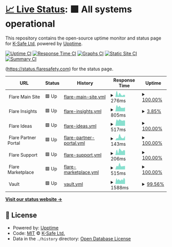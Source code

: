 # [📈 Live Status](https://status.Flaresafety.com): <!--live status--> **🟩 All systems operational**

This repository contains the open-source uptime monitor and status page for [K-Safe Ltd](http://www.k-safe.com), powered by [Upptime](https://github.com/upptime/upptime).

[![Uptime CI](https://github.com/k-safe/upptime/workflows/Uptime%20CI/badge.svg)](https://github.com/k-safe/upptime/actions?query=workflow%3A%22Uptime+CI%22)
[![Response Time CI](https://github.com/k-safe/upptime/workflows/Response%20Time%20CI/badge.svg)](https://github.com/k-safe/upptime/actions?query=workflow%3A%22Response+Time+CI%22)
[![Graphs CI](https://github.com/k-safe/upptime/workflows/Graphs%20CI/badge.svg)](https://github.com/k-safe/upptime/actions?query=workflow%3A%22Graphs+CI%22)
[![Static Site CI](https://github.com/k-safe/upptime/workflows/Static%20Site%20CI/badge.svg)](https://github.com/k-safe/upptime/actions?query=workflow%3A%22Static+Site+CI%22)
[![Summary CI](https://github.com/k-safe/upptime/workflows/Summary%20CI/badge.svg)](https://github.com/k-safe/upptime/actions?query=workflow%3A%22Summary+CI%22)

(https://status.flaresafety.com) for the status page.

<!--start: status pages-->
<!-- This summary is generated by Upptime (https://github.com/upptime/upptime) -->
<!-- Do not edit this manually, your changes will be overwritten -->
<!-- prettier-ignore -->
| URL | Status | History | Response Time | Uptime |
| --- | ------ | ------- | ------------- | ------ |
| <img alt="" src="https://favicons.githubusercontent.com/null" height="13"> Flare Main Site | 🟩 Up | [flare-main-site.yml](https://github.com/k-safe/upptime/commits/HEAD/history/flare-main-site.yml) | <details><summary><img alt="Response time graph" src="./graphs/flare-main-site/response-time-week.png" height="20"> 276ms</summary><br><a href="https://status.flaresafety.com/history/flare-main-site"><img alt="Response time 492" src="https://img.shields.io/endpoint?url=https%3A%2F%2Fraw.githubusercontent.com%2Fk-safe%2Fupptime%2FHEAD%2Fapi%2Fflare-main-site%2Fresponse-time.json"></a><br><a href="https://status.flaresafety.com/history/flare-main-site"><img alt="24-hour response time 190" src="https://img.shields.io/endpoint?url=https%3A%2F%2Fraw.githubusercontent.com%2Fk-safe%2Fupptime%2FHEAD%2Fapi%2Fflare-main-site%2Fresponse-time-day.json"></a><br><a href="https://status.flaresafety.com/history/flare-main-site"><img alt="7-day response time 276" src="https://img.shields.io/endpoint?url=https%3A%2F%2Fraw.githubusercontent.com%2Fk-safe%2Fupptime%2FHEAD%2Fapi%2Fflare-main-site%2Fresponse-time-week.json"></a><br><a href="https://status.flaresafety.com/history/flare-main-site"><img alt="30-day response time 315" src="https://img.shields.io/endpoint?url=https%3A%2F%2Fraw.githubusercontent.com%2Fk-safe%2Fupptime%2FHEAD%2Fapi%2Fflare-main-site%2Fresponse-time-month.json"></a><br><a href="https://status.flaresafety.com/history/flare-main-site"><img alt="1-year response time 492" src="https://img.shields.io/endpoint?url=https%3A%2F%2Fraw.githubusercontent.com%2Fk-safe%2Fupptime%2FHEAD%2Fapi%2Fflare-main-site%2Fresponse-time-year.json"></a></details> | <details><summary><a href="https://status.flaresafety.com/history/flare-main-site">100.00%</a></summary><a href="https://status.flaresafety.com/history/flare-main-site"><img alt="All-time uptime 99.95%" src="https://img.shields.io/endpoint?url=https%3A%2F%2Fraw.githubusercontent.com%2Fk-safe%2Fupptime%2FHEAD%2Fapi%2Fflare-main-site%2Fuptime.json"></a><br><a href="https://status.flaresafety.com/history/flare-main-site"><img alt="24-hour uptime 100.00%" src="https://img.shields.io/endpoint?url=https%3A%2F%2Fraw.githubusercontent.com%2Fk-safe%2Fupptime%2FHEAD%2Fapi%2Fflare-main-site%2Fuptime-day.json"></a><br><a href="https://status.flaresafety.com/history/flare-main-site"><img alt="7-day uptime 100.00%" src="https://img.shields.io/endpoint?url=https%3A%2F%2Fraw.githubusercontent.com%2Fk-safe%2Fupptime%2FHEAD%2Fapi%2Fflare-main-site%2Fuptime-week.json"></a><br><a href="https://status.flaresafety.com/history/flare-main-site"><img alt="30-day uptime 100.00%" src="https://img.shields.io/endpoint?url=https%3A%2F%2Fraw.githubusercontent.com%2Fk-safe%2Fupptime%2FHEAD%2Fapi%2Fflare-main-site%2Fuptime-month.json"></a><br><a href="https://status.flaresafety.com/history/flare-main-site"><img alt="1-year uptime 99.95%" src="https://img.shields.io/endpoint?url=https%3A%2F%2Fraw.githubusercontent.com%2Fk-safe%2Fupptime%2FHEAD%2Fapi%2Fflare-main-site%2Fuptime-year.json"></a></details>
| <img alt="" src="https://favicons.githubusercontent.com/null" height="13"> Flare Insights | 🟩 Up | [flare-insights.yml](https://github.com/k-safe/upptime/commits/HEAD/history/flare-insights.yml) | <details><summary><img alt="Response time graph" src="./graphs/flare-insights/response-time-week.png" height="20"> 805ms</summary><br><a href="https://status.flaresafety.com/history/flare-insights"><img alt="Response time 787" src="https://img.shields.io/endpoint?url=https%3A%2F%2Fraw.githubusercontent.com%2Fk-safe%2Fupptime%2FHEAD%2Fapi%2Fflare-insights%2Fresponse-time.json"></a><br><a href="https://status.flaresafety.com/history/flare-insights"><img alt="24-hour response time 724" src="https://img.shields.io/endpoint?url=https%3A%2F%2Fraw.githubusercontent.com%2Fk-safe%2Fupptime%2FHEAD%2Fapi%2Fflare-insights%2Fresponse-time-day.json"></a><br><a href="https://status.flaresafety.com/history/flare-insights"><img alt="7-day response time 805" src="https://img.shields.io/endpoint?url=https%3A%2F%2Fraw.githubusercontent.com%2Fk-safe%2Fupptime%2FHEAD%2Fapi%2Fflare-insights%2Fresponse-time-week.json"></a><br><a href="https://status.flaresafety.com/history/flare-insights"><img alt="30-day response time 791" src="https://img.shields.io/endpoint?url=https%3A%2F%2Fraw.githubusercontent.com%2Fk-safe%2Fupptime%2FHEAD%2Fapi%2Fflare-insights%2Fresponse-time-month.json"></a><br><a href="https://status.flaresafety.com/history/flare-insights"><img alt="1-year response time 787" src="https://img.shields.io/endpoint?url=https%3A%2F%2Fraw.githubusercontent.com%2Fk-safe%2Fupptime%2FHEAD%2Fapi%2Fflare-insights%2Fresponse-time-year.json"></a></details> | <details><summary><a href="https://status.flaresafety.com/history/flare-insights">3.85%</a></summary><a href="https://status.flaresafety.com/history/flare-insights"><img alt="All-time uptime 91.98%" src="https://img.shields.io/endpoint?url=https%3A%2F%2Fraw.githubusercontent.com%2Fk-safe%2Fupptime%2FHEAD%2Fapi%2Fflare-insights%2Fuptime.json"></a><br><a href="https://status.flaresafety.com/history/flare-insights"><img alt="24-hour uptime 0.00%" src="https://img.shields.io/endpoint?url=https%3A%2F%2Fraw.githubusercontent.com%2Fk-safe%2Fupptime%2FHEAD%2Fapi%2Fflare-insights%2Fuptime-day.json"></a><br><a href="https://status.flaresafety.com/history/flare-insights"><img alt="7-day uptime 3.85%" src="https://img.shields.io/endpoint?url=https%3A%2F%2Fraw.githubusercontent.com%2Fk-safe%2Fupptime%2FHEAD%2Fapi%2Fflare-insights%2Fuptime-week.json"></a><br><a href="https://status.flaresafety.com/history/flare-insights"><img alt="30-day uptime 77.87%" src="https://img.shields.io/endpoint?url=https%3A%2F%2Fraw.githubusercontent.com%2Fk-safe%2Fupptime%2FHEAD%2Fapi%2Fflare-insights%2Fuptime-month.json"></a><br><a href="https://status.flaresafety.com/history/flare-insights"><img alt="1-year uptime 91.98%" src="https://img.shields.io/endpoint?url=https%3A%2F%2Fraw.githubusercontent.com%2Fk-safe%2Fupptime%2FHEAD%2Fapi%2Fflare-insights%2Fuptime-year.json"></a></details>
| <img alt="" src="https://favicons.githubusercontent.com/null" height="13"> Flare Ideas | 🟩 Up | [flare-ideas.yml](https://github.com/k-safe/upptime/commits/HEAD/history/flare-ideas.yml) | <details><summary><img alt="Response time graph" src="./graphs/flare-ideas/response-time-week.png" height="20"> 517ms</summary><br><a href="https://status.flaresafety.com/history/flare-ideas"><img alt="Response time 499" src="https://img.shields.io/endpoint?url=https%3A%2F%2Fraw.githubusercontent.com%2Fk-safe%2Fupptime%2FHEAD%2Fapi%2Fflare-ideas%2Fresponse-time.json"></a><br><a href="https://status.flaresafety.com/history/flare-ideas"><img alt="24-hour response time 482" src="https://img.shields.io/endpoint?url=https%3A%2F%2Fraw.githubusercontent.com%2Fk-safe%2Fupptime%2FHEAD%2Fapi%2Fflare-ideas%2Fresponse-time-day.json"></a><br><a href="https://status.flaresafety.com/history/flare-ideas"><img alt="7-day response time 517" src="https://img.shields.io/endpoint?url=https%3A%2F%2Fraw.githubusercontent.com%2Fk-safe%2Fupptime%2FHEAD%2Fapi%2Fflare-ideas%2Fresponse-time-week.json"></a><br><a href="https://status.flaresafety.com/history/flare-ideas"><img alt="30-day response time 504" src="https://img.shields.io/endpoint?url=https%3A%2F%2Fraw.githubusercontent.com%2Fk-safe%2Fupptime%2FHEAD%2Fapi%2Fflare-ideas%2Fresponse-time-month.json"></a><br><a href="https://status.flaresafety.com/history/flare-ideas"><img alt="1-year response time 499" src="https://img.shields.io/endpoint?url=https%3A%2F%2Fraw.githubusercontent.com%2Fk-safe%2Fupptime%2FHEAD%2Fapi%2Fflare-ideas%2Fresponse-time-year.json"></a></details> | <details><summary><a href="https://status.flaresafety.com/history/flare-ideas">100.00%</a></summary><a href="https://status.flaresafety.com/history/flare-ideas"><img alt="All-time uptime 100.00%" src="https://img.shields.io/endpoint?url=https%3A%2F%2Fraw.githubusercontent.com%2Fk-safe%2Fupptime%2FHEAD%2Fapi%2Fflare-ideas%2Fuptime.json"></a><br><a href="https://status.flaresafety.com/history/flare-ideas"><img alt="24-hour uptime 100.00%" src="https://img.shields.io/endpoint?url=https%3A%2F%2Fraw.githubusercontent.com%2Fk-safe%2Fupptime%2FHEAD%2Fapi%2Fflare-ideas%2Fuptime-day.json"></a><br><a href="https://status.flaresafety.com/history/flare-ideas"><img alt="7-day uptime 100.00%" src="https://img.shields.io/endpoint?url=https%3A%2F%2Fraw.githubusercontent.com%2Fk-safe%2Fupptime%2FHEAD%2Fapi%2Fflare-ideas%2Fuptime-week.json"></a><br><a href="https://status.flaresafety.com/history/flare-ideas"><img alt="30-day uptime 100.00%" src="https://img.shields.io/endpoint?url=https%3A%2F%2Fraw.githubusercontent.com%2Fk-safe%2Fupptime%2FHEAD%2Fapi%2Fflare-ideas%2Fuptime-month.json"></a><br><a href="https://status.flaresafety.com/history/flare-ideas"><img alt="1-year uptime 100.00%" src="https://img.shields.io/endpoint?url=https%3A%2F%2Fraw.githubusercontent.com%2Fk-safe%2Fupptime%2FHEAD%2Fapi%2Fflare-ideas%2Fuptime-year.json"></a></details>
| <img alt="" src="https://favicons.githubusercontent.com/null" height="13"> Flare Partner Portal | 🟩 Up | [flare-partner-portal.yml](https://github.com/k-safe/upptime/commits/HEAD/history/flare-partner-portal.yml) | <details><summary><img alt="Response time graph" src="./graphs/flare-partner-portal/response-time-week.png" height="20"> 143ms</summary><br><a href="https://status.flaresafety.com/history/flare-partner-portal"><img alt="Response time 125" src="https://img.shields.io/endpoint?url=https%3A%2F%2Fraw.githubusercontent.com%2Fk-safe%2Fupptime%2FHEAD%2Fapi%2Fflare-partner-portal%2Fresponse-time.json"></a><br><a href="https://status.flaresafety.com/history/flare-partner-portal"><img alt="24-hour response time 200" src="https://img.shields.io/endpoint?url=https%3A%2F%2Fraw.githubusercontent.com%2Fk-safe%2Fupptime%2FHEAD%2Fapi%2Fflare-partner-portal%2Fresponse-time-day.json"></a><br><a href="https://status.flaresafety.com/history/flare-partner-portal"><img alt="7-day response time 143" src="https://img.shields.io/endpoint?url=https%3A%2F%2Fraw.githubusercontent.com%2Fk-safe%2Fupptime%2FHEAD%2Fapi%2Fflare-partner-portal%2Fresponse-time-week.json"></a><br><a href="https://status.flaresafety.com/history/flare-partner-portal"><img alt="30-day response time 106" src="https://img.shields.io/endpoint?url=https%3A%2F%2Fraw.githubusercontent.com%2Fk-safe%2Fupptime%2FHEAD%2Fapi%2Fflare-partner-portal%2Fresponse-time-month.json"></a><br><a href="https://status.flaresafety.com/history/flare-partner-portal"><img alt="1-year response time 125" src="https://img.shields.io/endpoint?url=https%3A%2F%2Fraw.githubusercontent.com%2Fk-safe%2Fupptime%2FHEAD%2Fapi%2Fflare-partner-portal%2Fresponse-time-year.json"></a></details> | <details><summary><a href="https://status.flaresafety.com/history/flare-partner-portal">100.00%</a></summary><a href="https://status.flaresafety.com/history/flare-partner-portal"><img alt="All-time uptime 99.45%" src="https://img.shields.io/endpoint?url=https%3A%2F%2Fraw.githubusercontent.com%2Fk-safe%2Fupptime%2FHEAD%2Fapi%2Fflare-partner-portal%2Fuptime.json"></a><br><a href="https://status.flaresafety.com/history/flare-partner-portal"><img alt="24-hour uptime 100.00%" src="https://img.shields.io/endpoint?url=https%3A%2F%2Fraw.githubusercontent.com%2Fk-safe%2Fupptime%2FHEAD%2Fapi%2Fflare-partner-portal%2Fuptime-day.json"></a><br><a href="https://status.flaresafety.com/history/flare-partner-portal"><img alt="7-day uptime 100.00%" src="https://img.shields.io/endpoint?url=https%3A%2F%2Fraw.githubusercontent.com%2Fk-safe%2Fupptime%2FHEAD%2Fapi%2Fflare-partner-portal%2Fuptime-week.json"></a><br><a href="https://status.flaresafety.com/history/flare-partner-portal"><img alt="30-day uptime 100.00%" src="https://img.shields.io/endpoint?url=https%3A%2F%2Fraw.githubusercontent.com%2Fk-safe%2Fupptime%2FHEAD%2Fapi%2Fflare-partner-portal%2Fuptime-month.json"></a><br><a href="https://status.flaresafety.com/history/flare-partner-portal"><img alt="1-year uptime 99.45%" src="https://img.shields.io/endpoint?url=https%3A%2F%2Fraw.githubusercontent.com%2Fk-safe%2Fupptime%2FHEAD%2Fapi%2Fflare-partner-portal%2Fuptime-year.json"></a></details>
| <img alt="" src="https://favicons.githubusercontent.com/null" height="13"> Flare Support | 🟩 Up | [flare-support.yml](https://github.com/k-safe/upptime/commits/HEAD/history/flare-support.yml) | <details><summary><img alt="Response time graph" src="./graphs/flare-support/response-time-week.png" height="20"> 206ms</summary><br><a href="https://status.flaresafety.com/history/flare-support"><img alt="Response time 189" src="https://img.shields.io/endpoint?url=https%3A%2F%2Fraw.githubusercontent.com%2Fk-safe%2Fupptime%2FHEAD%2Fapi%2Fflare-support%2Fresponse-time.json"></a><br><a href="https://status.flaresafety.com/history/flare-support"><img alt="24-hour response time 206" src="https://img.shields.io/endpoint?url=https%3A%2F%2Fraw.githubusercontent.com%2Fk-safe%2Fupptime%2FHEAD%2Fapi%2Fflare-support%2Fresponse-time-day.json"></a><br><a href="https://status.flaresafety.com/history/flare-support"><img alt="7-day response time 206" src="https://img.shields.io/endpoint?url=https%3A%2F%2Fraw.githubusercontent.com%2Fk-safe%2Fupptime%2FHEAD%2Fapi%2Fflare-support%2Fresponse-time-week.json"></a><br><a href="https://status.flaresafety.com/history/flare-support"><img alt="30-day response time 187" src="https://img.shields.io/endpoint?url=https%3A%2F%2Fraw.githubusercontent.com%2Fk-safe%2Fupptime%2FHEAD%2Fapi%2Fflare-support%2Fresponse-time-month.json"></a><br><a href="https://status.flaresafety.com/history/flare-support"><img alt="1-year response time 189" src="https://img.shields.io/endpoint?url=https%3A%2F%2Fraw.githubusercontent.com%2Fk-safe%2Fupptime%2FHEAD%2Fapi%2Fflare-support%2Fresponse-time-year.json"></a></details> | <details><summary><a href="https://status.flaresafety.com/history/flare-support">100.00%</a></summary><a href="https://status.flaresafety.com/history/flare-support"><img alt="All-time uptime 100.00%" src="https://img.shields.io/endpoint?url=https%3A%2F%2Fraw.githubusercontent.com%2Fk-safe%2Fupptime%2FHEAD%2Fapi%2Fflare-support%2Fuptime.json"></a><br><a href="https://status.flaresafety.com/history/flare-support"><img alt="24-hour uptime 100.00%" src="https://img.shields.io/endpoint?url=https%3A%2F%2Fraw.githubusercontent.com%2Fk-safe%2Fupptime%2FHEAD%2Fapi%2Fflare-support%2Fuptime-day.json"></a><br><a href="https://status.flaresafety.com/history/flare-support"><img alt="7-day uptime 100.00%" src="https://img.shields.io/endpoint?url=https%3A%2F%2Fraw.githubusercontent.com%2Fk-safe%2Fupptime%2FHEAD%2Fapi%2Fflare-support%2Fuptime-week.json"></a><br><a href="https://status.flaresafety.com/history/flare-support"><img alt="30-day uptime 100.00%" src="https://img.shields.io/endpoint?url=https%3A%2F%2Fraw.githubusercontent.com%2Fk-safe%2Fupptime%2FHEAD%2Fapi%2Fflare-support%2Fuptime-month.json"></a><br><a href="https://status.flaresafety.com/history/flare-support"><img alt="1-year uptime 100.00%" src="https://img.shields.io/endpoint?url=https%3A%2F%2Fraw.githubusercontent.com%2Fk-safe%2Fupptime%2FHEAD%2Fapi%2Fflare-support%2Fuptime-year.json"></a></details>
| <img alt="" src="https://favicons.githubusercontent.com/null" height="13"> Flare Marketplace | 🟩 Up | [flare-marketplace.yml](https://github.com/k-safe/upptime/commits/HEAD/history/flare-marketplace.yml) | <details><summary><img alt="Response time graph" src="./graphs/flare-marketplace/response-time-week.png" height="20"> 515ms</summary><br><a href="https://status.flaresafety.com/history/flare-marketplace"><img alt="Response time 479" src="https://img.shields.io/endpoint?url=https%3A%2F%2Fraw.githubusercontent.com%2Fk-safe%2Fupptime%2FHEAD%2Fapi%2Fflare-marketplace%2Fresponse-time.json"></a><br><a href="https://status.flaresafety.com/history/flare-marketplace"><img alt="24-hour response time 481" src="https://img.shields.io/endpoint?url=https%3A%2F%2Fraw.githubusercontent.com%2Fk-safe%2Fupptime%2FHEAD%2Fapi%2Fflare-marketplace%2Fresponse-time-day.json"></a><br><a href="https://status.flaresafety.com/history/flare-marketplace"><img alt="7-day response time 515" src="https://img.shields.io/endpoint?url=https%3A%2F%2Fraw.githubusercontent.com%2Fk-safe%2Fupptime%2FHEAD%2Fapi%2Fflare-marketplace%2Fresponse-time-week.json"></a><br><a href="https://status.flaresafety.com/history/flare-marketplace"><img alt="30-day response time 474" src="https://img.shields.io/endpoint?url=https%3A%2F%2Fraw.githubusercontent.com%2Fk-safe%2Fupptime%2FHEAD%2Fapi%2Fflare-marketplace%2Fresponse-time-month.json"></a><br><a href="https://status.flaresafety.com/history/flare-marketplace"><img alt="1-year response time 479" src="https://img.shields.io/endpoint?url=https%3A%2F%2Fraw.githubusercontent.com%2Fk-safe%2Fupptime%2FHEAD%2Fapi%2Fflare-marketplace%2Fresponse-time-year.json"></a></details> | <details><summary><a href="https://status.flaresafety.com/history/flare-marketplace">100.00%</a></summary><a href="https://status.flaresafety.com/history/flare-marketplace"><img alt="All-time uptime 100.00%" src="https://img.shields.io/endpoint?url=https%3A%2F%2Fraw.githubusercontent.com%2Fk-safe%2Fupptime%2FHEAD%2Fapi%2Fflare-marketplace%2Fuptime.json"></a><br><a href="https://status.flaresafety.com/history/flare-marketplace"><img alt="24-hour uptime 100.00%" src="https://img.shields.io/endpoint?url=https%3A%2F%2Fraw.githubusercontent.com%2Fk-safe%2Fupptime%2FHEAD%2Fapi%2Fflare-marketplace%2Fuptime-day.json"></a><br><a href="https://status.flaresafety.com/history/flare-marketplace"><img alt="7-day uptime 100.00%" src="https://img.shields.io/endpoint?url=https%3A%2F%2Fraw.githubusercontent.com%2Fk-safe%2Fupptime%2FHEAD%2Fapi%2Fflare-marketplace%2Fuptime-week.json"></a><br><a href="https://status.flaresafety.com/history/flare-marketplace"><img alt="30-day uptime 100.00%" src="https://img.shields.io/endpoint?url=https%3A%2F%2Fraw.githubusercontent.com%2Fk-safe%2Fupptime%2FHEAD%2Fapi%2Fflare-marketplace%2Fuptime-month.json"></a><br><a href="https://status.flaresafety.com/history/flare-marketplace"><img alt="1-year uptime 100.00%" src="https://img.shields.io/endpoint?url=https%3A%2F%2Fraw.githubusercontent.com%2Fk-safe%2Fupptime%2FHEAD%2Fapi%2Fflare-marketplace%2Fuptime-year.json"></a></details>
| <img alt="" src="https://favicons.githubusercontent.com/null" height="13"> Vault | 🟩 Up | [vault.yml](https://github.com/k-safe/upptime/commits/HEAD/history/vault.yml) | <details><summary><img alt="Response time graph" src="./graphs/vault/response-time-week.png" height="20"> 1588ms</summary><br><a href="https://status.flaresafety.com/history/vault"><img alt="Response time 734" src="https://img.shields.io/endpoint?url=https%3A%2F%2Fraw.githubusercontent.com%2Fk-safe%2Fupptime%2FHEAD%2Fapi%2Fvault%2Fresponse-time.json"></a><br><a href="https://status.flaresafety.com/history/vault"><img alt="24-hour response time 2043" src="https://img.shields.io/endpoint?url=https%3A%2F%2Fraw.githubusercontent.com%2Fk-safe%2Fupptime%2FHEAD%2Fapi%2Fvault%2Fresponse-time-day.json"></a><br><a href="https://status.flaresafety.com/history/vault"><img alt="7-day response time 1588" src="https://img.shields.io/endpoint?url=https%3A%2F%2Fraw.githubusercontent.com%2Fk-safe%2Fupptime%2FHEAD%2Fapi%2Fvault%2Fresponse-time-week.json"></a><br><a href="https://status.flaresafety.com/history/vault"><img alt="30-day response time 1000" src="https://img.shields.io/endpoint?url=https%3A%2F%2Fraw.githubusercontent.com%2Fk-safe%2Fupptime%2FHEAD%2Fapi%2Fvault%2Fresponse-time-month.json"></a><br><a href="https://status.flaresafety.com/history/vault"><img alt="1-year response time 734" src="https://img.shields.io/endpoint?url=https%3A%2F%2Fraw.githubusercontent.com%2Fk-safe%2Fupptime%2FHEAD%2Fapi%2Fvault%2Fresponse-time-year.json"></a></details> | <details><summary><a href="https://status.flaresafety.com/history/vault">99.56%</a></summary><a href="https://status.flaresafety.com/history/vault"><img alt="All-time uptime 99.96%" src="https://img.shields.io/endpoint?url=https%3A%2F%2Fraw.githubusercontent.com%2Fk-safe%2Fupptime%2FHEAD%2Fapi%2Fvault%2Fuptime.json"></a><br><a href="https://status.flaresafety.com/history/vault"><img alt="24-hour uptime 96.89%" src="https://img.shields.io/endpoint?url=https%3A%2F%2Fraw.githubusercontent.com%2Fk-safe%2Fupptime%2FHEAD%2Fapi%2Fvault%2Fuptime-day.json"></a><br><a href="https://status.flaresafety.com/history/vault"><img alt="7-day uptime 99.56%" src="https://img.shields.io/endpoint?url=https%3A%2F%2Fraw.githubusercontent.com%2Fk-safe%2Fupptime%2FHEAD%2Fapi%2Fvault%2Fuptime-week.json"></a><br><a href="https://status.flaresafety.com/history/vault"><img alt="30-day uptime 99.90%" src="https://img.shields.io/endpoint?url=https%3A%2F%2Fraw.githubusercontent.com%2Fk-safe%2Fupptime%2FHEAD%2Fapi%2Fvault%2Fuptime-month.json"></a><br><a href="https://status.flaresafety.com/history/vault"><img alt="1-year uptime 99.96%" src="https://img.shields.io/endpoint?url=https%3A%2F%2Fraw.githubusercontent.com%2Fk-safe%2Fupptime%2FHEAD%2Fapi%2Fvault%2Fuptime-year.json"></a></details>

<!--end: status pages-->

[**Visit our status website →**](https://status.flaresafety.com)

## 📄 License

- Powered by: [Upptime](https://github.com/upptime/upptime)
- Code: [MIT](./LICENSE) © [K-Safe Ltd.](http://www.k-safe.com)
- Data in the `./history` directory: [Open Database License](https://opendatacommons.org/licenses/odbl/1-0/)
